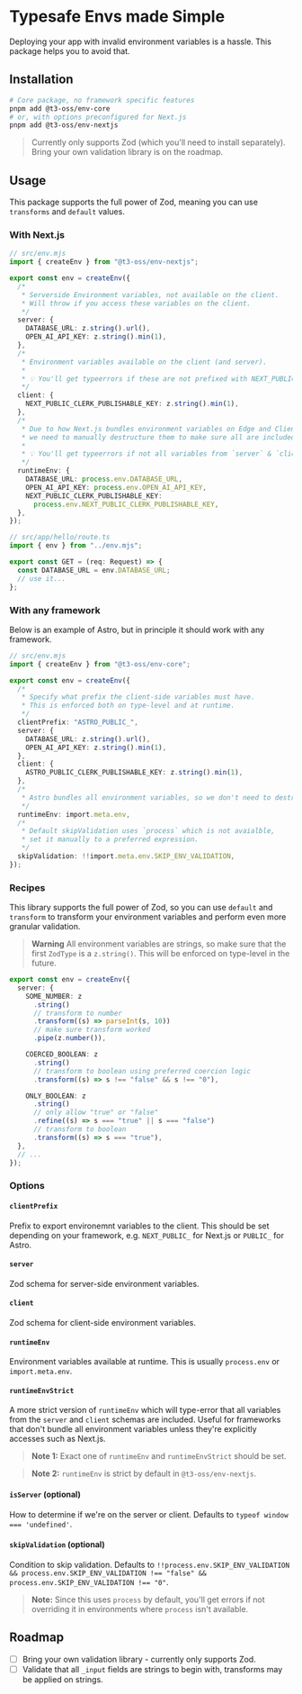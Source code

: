 # Typesafe Envs made Simple

Deploying your app with invalid environment variables is a hassle. This package helps you to avoid that.

## Installation

```bash
# Core package, no framework specific features
pnpm add @t3-oss/env-core
# or, with options preconfigured for Next.js
pnpm add @t3-oss/env-nextjs
```

> Currently only supports Zod (which you'll need to install separately). Bring your own validation library is on the roadmap.

## Usage

This package supports the full power of Zod, meaning you can use `transforms` and `default` values.

### With Next.js

```ts
// src/env.mjs
import { createEnv } from "@t3-oss/env-nextjs";

export const env = createEnv({
  /*
   * Serverside Environment variables, not available on the client.
   * Will throw if you access these variables on the client.
   */
  server: {
    DATABASE_URL: z.string().url(),
    OPEN_AI_API_KEY: z.string().min(1),
  },
  /*
   * Environment variables available on the client (and server).
   *
   * 💡 You'll get typeerrors if these are not prefixed with NEXT_PUBLIC_.
   */
  client: {
    NEXT_PUBLIC_CLERK_PUBLISHABLE_KEY: z.string().min(1),
  },
  /*
   * Due to how Next.js bundles environment variables on Edge and Client,
   * we need to manually destructure them to make sure all are included in bundle.
   *
   * 💡 You'll get typeerrors if not all variables from `server` & `client` are included here.
   */
  runtimeEnv: {
    DATABASE_URL: process.env.DATABASE_URL,
    OPEN_AI_API_KEY: process.env.OPEN_AI_API_KEY,
    NEXT_PUBLIC_CLERK_PUBLISHABLE_KEY:
      process.env.NEXT_PUBLIC_CLERK_PUBLISHABLE_KEY,
  },
});

// src/app/hello/route.ts
import { env } from "../env.mjs";

export const GET = (req: Request) => {
  const DATABASE_URL = env.DATABASE_URL;
  // use it...
};
```

### With any framework

Below is an example of Astro, but in principle it should work with any framework.

```ts
// src/env.mjs
import { createEnv } from "@t3-oss/env-core";

export const env = createEnv({
  /*
   * Specify what prefix the client-side variables must have.
   * This is enforced both on type-level and at runtime.
   */
  clientPrefix: "ASTRO_PUBLIC_",
  server: {
    DATABASE_URL: z.string().url(),
    OPEN_AI_API_KEY: z.string().min(1),
  },
  client: {
    ASTRO_PUBLIC_CLERK_PUBLISHABLE_KEY: z.string().min(1),
  },
  /*
   * Astro bundles all environment variables, so we don't need to destructure them manually.
   */
  runtimeEnv: import.meta.env,
  /*
   * Default skipValidation uses `process` which is not avaialble,
   * set it manually to a preferred expression.
   */
  skipValidation: !!import.meta.env.SKIP_ENV_VALIDATION,
});
```

### Recipes

This library supports the full power of Zod, so you can use `default` and `transform` to transform your environment variables and perform even more granular validation.

> **Warning**
> All environment variables are strings, so make sure that the first `ZodType` is a `z.string()`. This will be enforced on type-level in the future.

```ts
export const env = createEnv({
  server: {
    SOME_NUMBER: z
      .string()
      // transform to number
      .transform((s) => parseInt(s, 10))
      // make sure transform worked
      .pipe(z.number()),

    COERCED_BOOLEAN: z
      .string()
      // transform to boolean using preferred coercion logic
      .transform((s) => s !== "false" && s !== "0"),

    ONLY_BOOLEAN: z
      .string()
      // only allow "true" or "false"
      .refine((s) => s === "true" || s === "false")
      // transform to boolean
      .transform((s) => s === "true"),
  },
  // ...
});
```

### Options

#### `clientPrefix`

Prefix to export environemnt variables to the client. This should be set depending on your framework, e.g. `NEXT_PUBLIC_` for Next.js or `PUBLIC_` for Astro.

#### `server`

Zod schema for server-side environment variables.

#### `client`

Zod schema for client-side environment variables.

#### `runtimeEnv`

Environment variables available at runtime. This is usually `process.env` or `import.meta.env`.

#### `runtimeEnvStrict`

A more strict version of `runtimeEnv` which will type-error that all variables from the `server` and `client` schemas are included. Useful for frameworks that don't bundle all environment variables unless they're explicitly accesses such as Next.js.

> **Note 1:** Exact one of `runtimeEnv` and `runtimeEnvStrict` should be set.

> **Note 2:** `runtimeEnv` is strict by default in `@t3-oss/env-nextjs`.

#### `isServer` (optional)

How to determine if we're on the server or client. Defaults to `typeof window === 'undefined'`.

#### `skipValidation` (optional)

Condition to skip validation. Defaults to `!!process.env.SKIP_ENV_VALIDATION && process.env.SKIP_ENV_VALIDATION !== "false" && process.env.SKIP_ENV_VALIDATION !== "0"`.

> **Note:** Since this uses `process` by default, you'll get errors if not overriding it in environments where `process` isn't available.

## Roadmap

- [ ] Bring your own validation library - currently only supports Zod.
- [ ] Validate that all `_input` fields are strings to begin with, transforms may be applied on strings.
